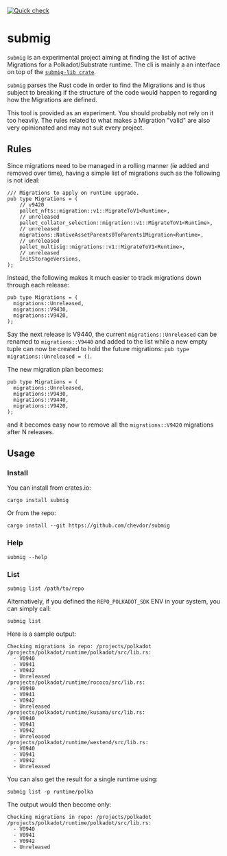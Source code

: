[![Quick check](https://github.com/chevdor/submig/actions/workflows/quick-check.yml/badge.svg?branch=master)](https://github.com/chevdor/submig/actions/workflows/quick-check.yml)

# submig

`submig` is an experimental project aiming at finding the list of active Migrations for a Polkadot/Substrate runtime. The cli is mainly a an interface on top of the [`submig-lib crate`](https://crates.io/crates/submig-lib).

`submig` parses the Rust code in order to find the Migrations and is thus subject to breaking if the structure of the code would happen to regarding how the Migrations are defined.

This tool is provided as an experiment. You should probably not rely on it too heavily.
The rules related to what makes a Migration "valid" are also very opinionated and may not suit every project.

## Rules

Since migrations need to be managed in a rolling manner (ie added and removed over time), having a simple list of
migrations such as the following is not ideal:

```
/// Migrations to apply on runtime upgrade.
pub type Migrations = (
	// v9420
	pallet_nfts::migration::v1::MigrateToV1<Runtime>,
	// unreleased
	pallet_collator_selection::migration::v1::MigrateToV1<Runtime>,
	// unreleased
	migrations::NativeAssetParents0ToParents1Migration<Runtime>,
	// unreleased
	pallet_multisig::migrations::v1::MigrateToV1<Runtime>,
	// unreleased
	InitStorageVersions,
);
```

Instead, the following makes it much easier to track migrations down through each release:
```
pub type Migrations = (
  migrations::Unreleased,
  migrations::V9430,
  migrations::V9420,
);
```

Say the next release is V9440, the current `migrations::Unreleased` can be renamed to `migrations::V9440` and added to
the list while a new empty tuple can now be created to hold the future migrations: `pub type migrations::Unreleased =
()`.

The new migration plan becomes:
```
pub type Migrations = (
  migrations::Unreleased,
  migrations::V9430,
  migrations::V9440,
  migrations::V9420,
);
```

and it becomes easy now to remove all the `migrations::V9420` migrations after N releases.

## Usage

### Install

You can install from crates.io:
```
cargo install submig
```

Or from the repo:
```
cargo install --git https://github.com/chevdor/submig
```

### Help
```source,bash
submig --help
```

### List

```source,bash
submig list /path/to/repo
```

Alternatively, if you defined the `REPO_POLKADOT_SDK` ENV in your system, you can simply call:
```source,bash
submig list
```

Here is a sample output:
```
Checking migrations in repo: /projects/polkadot
/projects/polkadot/runtime/polkadot/src/lib.rs:
  - V0940
  - V0941
  - V0942
  - Unreleased
/projects/polkadot/runtime/rococo/src/lib.rs:
  - V0940
  - V0941
  - V0942
  - Unreleased
/projects/polkadot/runtime/kusama/src/lib.rs:
  - V0940
  - V0941
  - V0942
  - Unreleased
/projects/polkadot/runtime/westend/src/lib.rs:
  - V0940
  - V0941
  - V0942
  - Unreleased
  ```

You can also get the result for a single runtime using:
```source,bash
submig list -p runtime/polka
```

The output would then become only:
```
Checking migrations in repo: /projects/polkadot
/projects/polkadot/runtime/polkadot/src/lib.rs:
  - V0940
  - V0941
  - V0942
  - Unreleased
```
